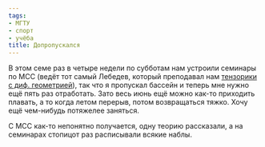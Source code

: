 ```yaml
---
tags:
- МГТУ
- спорт
- учёба
title: Допропускался
---
```


В этом семе раз в четыре недели по субботам нам устроили семинары по МСС
(ведёт тот самый Лебедев, который преподавал нам [тензорики с диф.
геометрией][]), так что я пропускал бассейн и теперь мне нужно ещё пять
раз отработать. Зато весь июнь ещё можно как-то приходить плавать, а то
когда летом перерыв, потом возвращаться тяжко. Хочу ещё чем-нибудь
потяжелее заняться.

С МСС как-то непонятно получается, одну теорию рассказали, а на
семинарах стопицот раз расписывали всякие наблы.

  [тензорики с диф. геометрией]: http://sphinx.net.ru/blog/entry/404/
